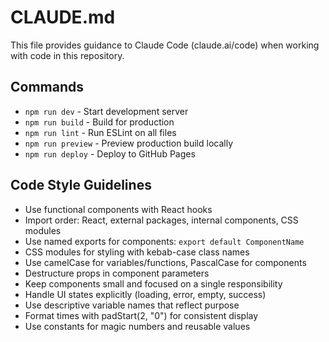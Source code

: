 # CLAUDE.md

This file provides guidance to Claude Code (claude.ai/code) when working with code in this repository.

## Commands
- `npm run dev` - Start development server
- `npm run build` - Build for production
- `npm run lint` - Run ESLint on all files
- `npm run preview` - Preview production build locally
- `npm run deploy` - Deploy to GitHub Pages

## Code Style Guidelines
- Use functional components with React hooks
- Import order: React, external packages, internal components, CSS modules
- Use named exports for components: `export default ComponentName`
- CSS modules for styling with kebab-case class names
- Use camelCase for variables/functions, PascalCase for components
- Destructure props in component parameters
- Keep components small and focused on a single responsibility
- Handle UI states explicitly (loading, error, empty, success)
- Use descriptive variable names that reflect purpose
- Format times with padStart(2, "0") for consistent display
- Use constants for magic numbers and reusable values
